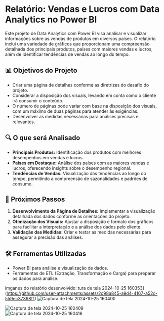 # Relatório: Vendas e Lucros com Data Analytics no Power BI

Este projeto de Data Analytics com Power BI visa analisar e visualizar informações sobre as vendas de produtos em diversos países. O relatório inclui uma variedade de gráficos que proporcionam uma compreensão detalhada dos principais produtos, países com maiores vendas e lucros, além de identificar tendências de vendas ao longo do tempo.

## 📊 Objetivos do Projeto

- Criar uma página de detalhes conforme as diretrizes do desafio do projeto.
- Considerar a disposição dos visuais, levando em conta como o cliente irá consumir o conteúdo.
- O número de páginas pode variar com base na disposição dos visuais, com um máximo de duas páginas para atender às exigências.
- Desenvolver as medidas necessárias para análises precisas e relevantes.

## 🔍 O que será Analisado

- **Principais Produtos:** Identificação dos produtos com melhores desempenhos em vendas e lucros.
- **Países em Destaque:** Análise dos países com as maiores vendas e lucros, oferecendo insights sobre o desempenho regional.
- **Tendências de Vendas:** Visualização das tendências ao longo do tempo, permitindo a compreensão de sazonalidades e padrões de consumo.

## 📅 Próximos Passos

1. **Desenvolvimento da Página de Detalhes:** Implementar a visualização detalhada dos dados conforme as orientações do projeto.
2. **Otimização dos Visuais:** Ajustar a disposição e formato dos gráficos para facilitar a interpretação e a análise dos dados pelo cliente.
3. **Validação das Medidas:** Criar e testar as medidas necessárias para assegurar a precisão das análises.

## 🛠️ Ferramentas Utilizadas

- Power BI para análise e visualização de dados.
- Ferramentas de ETL (Extração, Transformação e Carga) para preparar os dados para análise.

imganes do relatório desenvolvido:
tura de tela 2024-10-25 160353](https://github.com/user-attachments/assets/2c98a845-a9d4-4167-a52c-559ec37398f1)
![Captura de tela 2024-10-25 160400](https://github.com/user-attachments/assets/669f3d1f-ea14-4257-8f78-2f926c0eb8ca)


![Captura de tela 2024-10-25 160409](https://github.com/user-attachments/assets/8aa436e0-7634-43e0-90d3-ef8ae1795529)
![Captura de tela 2024-10-25 160416](https://github.com/user-attachments/assets/ce182f61-bdf5-4528-9289-d22f3340aed4)


